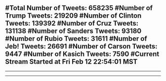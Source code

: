 #Total Number of Tweets: 658235 
#Number of Trump Tweets: 219209
#Number of Clinton Tweets: 139392
#Number of Cruz Tweets: 131138
#Number of Sanders Tweets: 93180
#Number of Rubio Tweets: 31611
#Number of Jeb! Tweets: 26691
#Number of Carson Tweets: 9447
#Number of Kasich Tweets: 7590
#Current Stream Started at Fri Feb 12 22:54:01 MST
---
---
---
